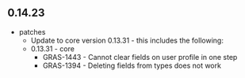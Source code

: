 ## 0.14.23

* patches
   * Update to core version 0.13.31 - this includes the following:
    * 0.13.31 - core
        * GRAS-1443 - Cannot clear fields on user profile in one step	
        * GRAS-1394 - Deleting fields from types does not work	
            